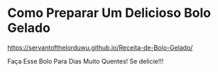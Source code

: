 # Como Preparar Um Delicioso Bolo Gelado
https://servantofthelorduwu.github.io/Receita-de-Bolo-Gelado/

Faça Esse Bolo Para Dias Muito Quentes!
Se delicie!!!

